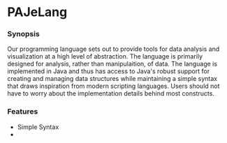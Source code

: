 # PAJeLang

### Synopsis

Our programming language sets out to provide tools for data analysis and visualization at a high level of abstraction. The language is primarily designed for analysis, rather than manipulaition, of data. The language is implemented in Java and thus has access to Java's robust support for creating and managing data structures while maintaining a simple syntax that draws inspiration from modern scripting languages. Users should not have to worry about the implementation details behind most constructs.

### Features

- Simple Syntax
- 
